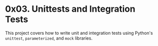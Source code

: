 # 0x03. Unittests and Integration Tests

This project covers how to write unit and integration tests using Python's `unittest`, `parameterized`, and `mock` libraries.

